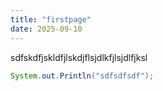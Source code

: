 ```yaml
---
title: "firstpage"
date: 2025-09-10
---
```

sdfskdfjskldfjlskdjflsjdlkfjlsjdlfjksl
```java
System.out.Println("sdfsdfsdf");
```
